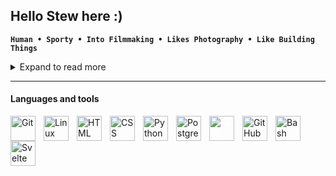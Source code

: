 ## Hello Stew here :)

**`Human • Sporty • Into Filmmaking • Likes Photography • Like Building Things`**

<details>

<summary>Expand to read more</summary>

I used to make pictures for a living and now I'm here aspiring to be a part of tech and innovation.

When I was 12 years old I got my first experience with a computer. Because youtube existed already back then, I
learned how to do cool stuff with bash making a cool matrix script or using the command line to remotely
shutdown a
pc in the same network with a scary message pretending to be a ghost😅 Meanwhile I picked up html css to make
basic
websites. sadly I haven't done much after since it was not well encouraged back in middle school. After that
most of
my life was dedicated towards exercise and health.

Nowadays I enjoy building things. Not many end up omy github page because I tend to spaghetti code it until i
refactor the code. I only refactor it when I thik the purpose of the code is worth it. When I think I'm getting
good
in coding I feel like a complete beginner due to a neverending supply of information and new methods of
implementing. Where I do feel intermediate in is the will-power to grind through the same file a 100 times just
to
find and correct a bracket or a zero-width space.

The worst bug is when the program compiles but still doesn't work hahahahaha!

</details>

<hr>

#### Languages and tools

<img align="left" alt="Git" width="40px" style="padding-right:10px;"
    src="https://cdn.jsdelivr.net/gh/devicons/devicon/icons/git/git-original.svg" />

<img align="left" alt="Linux" width="40px" style="padding-right:10px;"
    src="https://cdn.jsdelivr.net/gh/devicons/devicon/icons/linux/linux-original.svg" />

<img align="left" alt="HTML" width="40px" style="padding-right:10px;"
    src="https://cdn.jsdelivr.net/gh/devicons/devicon/icons/html5/html5-plain.svg" />

<img align="left" alt="CSS" width="40px" style="padding-right:10px;"
    src="https://cdn.jsdelivr.net/gh/devicons/devicon/icons/css3/css3-plain.svg" />

<img align="left" alt="Python" width="40px" style="padding-right:10px;"
    src="https://cdn.jsdelivr.net/gh/devicons/devicon/icons/python/python-plain.svg" />

<img align="left" alt="Postgres" width="40px" style="padding-right:10px;"
    src="https://cdn.jsdelivr.net/gh/devicons/devicon/icons/postgresql/postgresql-original.svg" />

<img align="left" alt="Flask" width="40px" style="padding-right:10px; color:white;"
    src="https://cdn.jsdelivr.net/gh/devicons/devicon/icons/flask/flask-original.svg" />

<img align="left" alt="GitHub" width="40px" style="padding-right:10px;"
    src="https://cdn.jsdelivr.net/gh/devicons/devicon/icons/github/github-original.svg" />

<img align="left" alt="Bash" width="40px" style="padding-right:10px;"
    src="https://cdn.jsdelivr.net/gh/devicons/devicon/icons/bash/bash-original.svg" />
    
<img align="left" alt="Svelte" width="40px" style="padding-right:10px;"
    src="https://cdn.jsdelivr.net/gh/devicons/devicon/icons/svelte/svelte-original.svg" />
<br />


<!---
histeward/histeward is a ✨ special ✨ repository because its `README.md` (this file) appears on your GitHub profile.
You can click the Preview link to take a look at your changes.
--->
